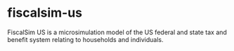 # fiscalsim-us
FiscalSim US is a microsimulation model of the US federal and state tax and benefit system relating to households and individuals.
